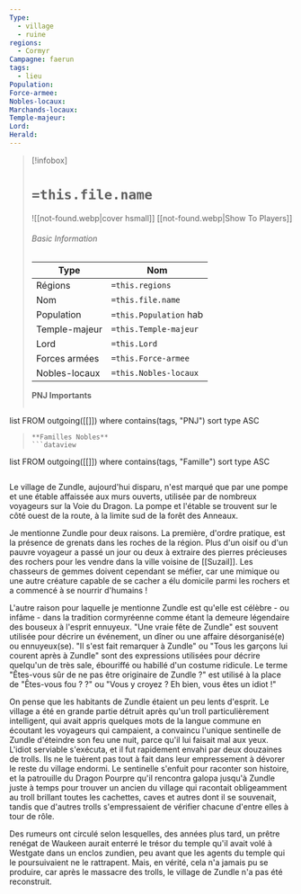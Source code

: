 ```yaml
---
Type:
  - village
  - ruine
regions:
  - Cormyr
Campagne: faerun
tags:
  - lieu
Population: 
Force-armee: 
Nobles-locaux: 
Marchands-locaux: 
Temple-majeur: 
Lord: 
Herald:
---
```

> [!infobox]
> # `=this.file.name`
> ![[not-found.webp|cover hsmall]]
> [[not-found.webp|Show To Players]]
> ###### Basic Information
> Type |  Nom |
> ---|---|
> Régions | `=this.regions`|
> Nom | `=this.file.name ` |
> Population | `=this.Population` hab |
> Temple-majeur | `=this.Temple-majeur` |
> Lord | `=this.Lord` |
> Forces armées | `=this.Force-armee` |
> Nobles-locaux | `=this.Nobles-locaux ` |
> **PNJ Importants**
>  ```dataview
list FROM outgoing([[]])
where contains(tags, "PNJ")
sort type ASC
>```
> **Familles Nobles**
> ```dataview
list FROM outgoing([[]])
where contains(tags, "Famille")
sort type ASC
>```

Le village de Zundle, aujourd'hui disparu, n'est marqué que par une pompe et une étable affaissée aux murs ouverts, utilisée par de nombreux voyageurs sur la Voie du Dragon. La pompe et l'étable se trouvent sur le côté ouest de la route, à la limite sud de la forêt des Anneaux.

Je mentionne Zundle pour deux raisons. La première, d'ordre pratique, est la présence de grenats dans les roches de la région. Plus d'un oisif ou d'un pauvre voyageur a passé un jour ou deux à extraire des pierres précieuses des rochers pour les vendre dans la ville voisine de [[Suzail]]. Les chasseurs de gemmes doivent cependant se méfier, car une mimique ou une autre créature capable de se cacher a élu domicile parmi les rochers et a commencé à se nourrir d'humains !

L'autre raison pour laquelle je mentionne Zundle est qu'elle est célèbre - ou infâme - dans la tradition cormyréenne comme étant la demeure légendaire des bouseux à l'esprit ennuyeux. "Une vraie fête de Zundle" est souvent utilisée pour décrire un événement, un dîner ou une affaire désorganisé(e) ou ennuyeux(se). "Il s'est fait remarquer à Zundle" ou "Tous les garçons lui courent après à Zundle" sont des expressions utilisées pour décrire quelqu'un de très sale, ébouriffé ou habillé d'un costume ridicule. Le terme "Êtes-vous sûr de ne pas être originaire de Zundle ?" est utilisé à la place de "Êtes-vous fou ? ?" ou "Vous y croyez ? Eh bien, vous êtes un idiot !"

On pense que les habitants de Zundle étaient un peu lents d'esprit. Le village a été en grande partie détruit après qu'un troll particulièrement intelligent, qui avait appris quelques mots de la langue commune en écoutant les voyageurs qui campaient, a convaincu l'unique sentinelle de Zundle d'éteindre son feu une nuit, parce qu'il lui faisait mal aux yeux. L'idiot serviable s'exécuta, et il fut rapidement envahi par deux douzaines de trolls. Ils ne le tuèrent pas tout à fait dans leur empressement à dévorer le reste du village endormi. Le sentinelle s'enfuit pour raconter son histoire, et la patrouille du Dragon Pourpre qu'il rencontra galopa jusqu'à Zundle juste à temps pour trouver un ancien du village qui racontait obligeamment au troll brillant toutes les cachettes, caves et autres dont il se souvenait, tandis que d'autres trolls s'empressaient de vérifier chacune d'entre elles à tour de rôle.

Des rumeurs ont circulé selon lesquelles, des années plus tard, un prêtre renégat de Waukeen aurait enterré le trésor du temple qu'il avait volé à Westgate dans un enclos zundien, peu avant que les agents du temple qui le poursuivaient ne le rattrapent. Mais, en vérité, cela n'a jamais pu se produire, car après le massacre des trolls, le village de Zundle n'a pas été reconstruit.
